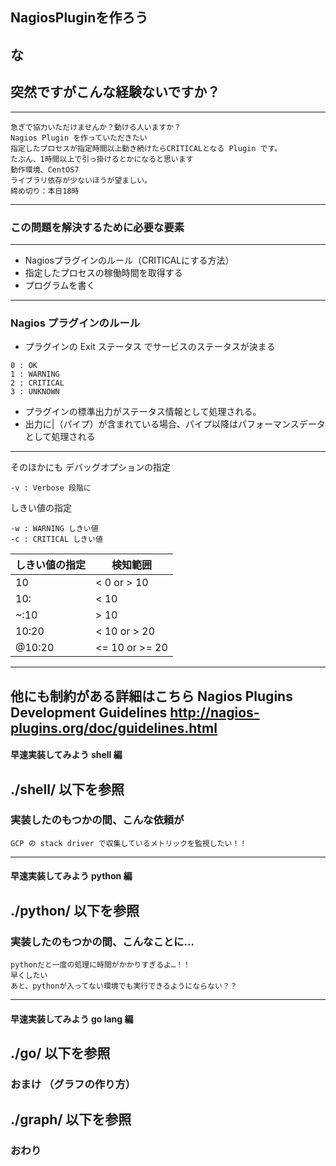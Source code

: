 ## NagiosPluginを作ろう

な
---
## 突然ですがこんな経験ないですか？
---
```
急ぎで協力いただけませんか？動ける人いますか？
Nagios Plugin を作っていただきたい
指定したプロセスが指定時間以上動き続けたらCRITICALとなる Plugin です。
たぶん、1時間以上で引っ掛けるとかになると思います
動作環境、CentOS7
ライブラリ依存が少ないほうが望ましい。
締め切り：本日18時
```
---
### この問題を解決するために必要な要素
---
* Nagiosプラグインのルール（CRITICALにする方法）
* 指定したプロセスの稼働時間を取得する
* プログラムを書く
---
### Nagios プラグインのルール
* プラグインの Exit ステータス でサービスのステータスが決まる
```
0 : OK
1 : WARNING
2 : CRITICAL
3 : UNKNOWN
```
* プラグインの標準出力がステータス情報として処理される。
* 出力に|（パイプ）が含まれている場合、パイプ以降はパフォーマンスデータとして処理される
---
そのほかにも
デバッグオプションの指定
```
-v : Verbose 段階に
```

しきい値の指定
```
-w : WARNING しきい値
-c : CRITICAL しきい値 
```
|しきい値の指定|検知範囲|
|---|---|
|10|< 0 or > 10|
|10:|< 10|
|~:10|> 10|
|10:20|< 10 or > 20|
|@10:20|<= 10 or >= 20|

--- 
他にも制約がある詳細はこちら
Nagios Plugins Development Guidelines
http://nagios-plugins.org/doc/guidelines.html
---
#### 早速実装してみよう shell 編
./shell/ 以下を参照
---
### 実装したのもつかの間、こんな依頼が
```
GCP の stack driver で収集しているメトリックを監視したい！！
```
---
#### 早速実装してみよう python 編
./python/ 以下を参照
---
### 実装したのもつかの間、こんなことに…
```
pythonだと一度の処理に時間がかかりすぎるよ…！！
早くしたい
あと、pythonが入ってない環境でも実行できるようにならない？？
```
---
#### 早速実装してみよう go lang 編
./go/ 以下を参照
---
### おまけ （グラフの作り方）
./graph/ 以下を参照
---
### おわり
